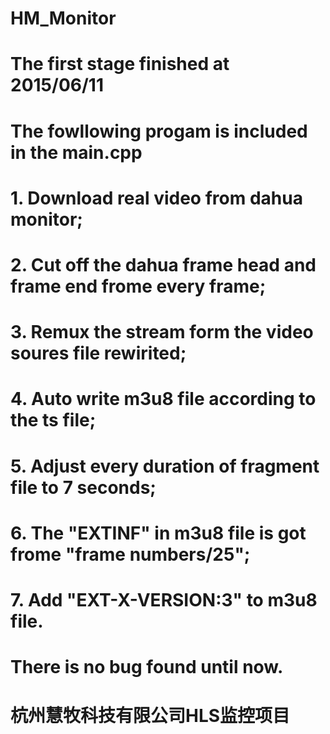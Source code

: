 # HM_Monitor

# The first stage finished at 2015/06/11
# The fowllowing progam is included in the main.cpp

# 1. Download real video from dahua monitor;
# 2. Cut off the dahua frame head and frame end frome every frame;
# 3. Remux the stream form the video soures file rewirited;
# 4. Auto write m3u8 file according to the ts file;
# 5. Adjust every duration of fragment file to 7 seconds;
# 6. The "EXTINF" in m3u8 file is got frome "frame numbers/25";
# 7. Add "EXT-X-VERSION:3" to m3u8 file.

# There is no bug found until now.
# 杭州慧牧科技有限公司HLS监控项目
